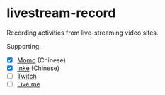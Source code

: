 # livestream-record
Recording activities from live-streaming video sites.

Supporting:
- [x] [Momo](https://web.immomo.com/) (Chinese)
- [x] [Inke](http://inke.cn/hotlive_list.html) (Chinese)
- [ ] [Twitch](https://www.twitch.tv/)
- [ ] [Live.me](https://www.liveme.com/)
